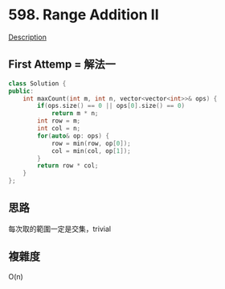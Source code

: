 # 598. Range Addition II 

[Description](https://leetcode.com/problems/range-addition-ii/description/)

## First Attemp = 解法一
```C++
class Solution {
public:
    int maxCount(int m, int n, vector<vector<int>>& ops) {
        if(ops.size() == 0 || ops[0].size() == 0)
            return m * n;
        int row = m;
        int col = n;
        for(auto& op: ops) {
            row = min(row, op[0]);
            col = min(col, op[1]);
        }
        return row * col;
    }
};
```

## 思路
每次取的範圍一定是交集，trivial
## 複雜度
O(n)